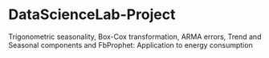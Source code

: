 # DataScienceLab-Project
Trigonometric seasonality, Box-Cox transformation, ARMA errors, Trend and Seasonal components and FbProphet: Application to energy consumption
